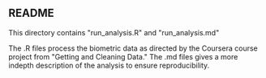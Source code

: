 ## README
This directory contains "run_analysis.R" and "run_analysis.md"

The .R files process the biometric data as directed by the Coursera course project from "Getting and Cleaning Data."
The .md files gives a more indepth description of the analysis to ensure reproducibility.
